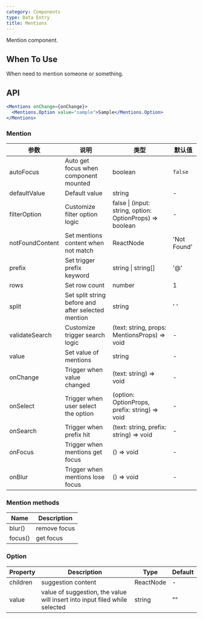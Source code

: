 ```yaml
---
category: Components
type: Data Entry
title: Mentions
---
```


Mention component.

## When To Use

When need to mention someone or something.

## API

```jsx
<Mentions onChange={onChange}>
  <Mentions.Option value="sample">Sample</Mentions.Option>
</Mentions>
```

### Mention

| 参数 | 说明 | 类型 | 默认值 |
| --- | --- | --- | --- |
| autoFocus | Auto get focus when component mounted | boolean | `false` |
| defaultValue | Default value | string | - |
| filterOption | Customize filter option logic | false \| (input: string, option: OptionProps) => boolean | - |
| notFoundContent | Set mentions content when not match | ReactNode | 'Not Found' |
| prefix | Set trigger prefix keyword | string \| string[] | '@' |
| rows | Set row count | number | 1 |
| split | Set split string before and after selected mention | string | ' ' |
| validateSearch | Customize trigger search logic | (text: string, props: MentionsProps) => void | - |
| value | Set value of mentions | string | - |
| onChange | Trigger when value changed | (text: string) => void | - |
| onSelect | Trigger when user select the option | (option: OptionProps, prefix: string) => void | - |
| onSearch | Trigger when prefix hit | (text: string, prefix: string) => void | - |
| onFocus | Trigger when mentions get focus | () => void | - |
| onBlur | Trigger when mentions lose focus | () => void | - |

### Mention methods

| Name    | Description  |
| ------- | ------------ |
| blur()  | remove focus |
| focus() | get focus    |

### Option

| Property | Description | Type | Default |
| --- | --- | --- | --- |
| children | suggestion content | ReactNode | - |
| value | value of suggestion, the value will insert into input filed while selected | string | "" |
